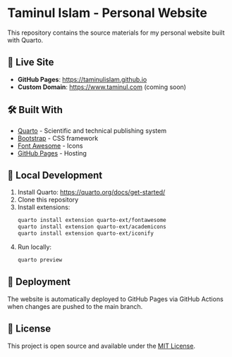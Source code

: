 # Taminul Islam - Personal Website

This repository contains the source materials for my personal website built with Quarto.

## 🚀 Live Site
- **GitHub Pages**: https://taminulislam.github.io
- **Custom Domain**: https://www.taminul.com (coming soon)

## 🛠️ Built With
- [Quarto](https://quarto.org/) - Scientific and technical publishing system
- [Bootstrap](https://getbootstrap.com/) - CSS framework
- [Font Awesome](https://fontawesome.com/) - Icons
- [GitHub Pages](https://pages.github.com/) - Hosting

## 📝 Local Development

1. Install Quarto: https://quarto.org/docs/get-started/
2. Clone this repository
3. Install extensions:
   ```bash
   quarto install extension quarto-ext/fontawesome
   quarto install extension quarto-ext/academicons
   quarto install extension quarto-ext/iconify
   ```
4. Run locally:
   ```bash
   quarto preview
   ```

## 🔄 Deployment
The website is automatically deployed to GitHub Pages via GitHub Actions when changes are pushed to the main branch.

## 📄 License
This project is open source and available under the [MIT License](LICENSE).